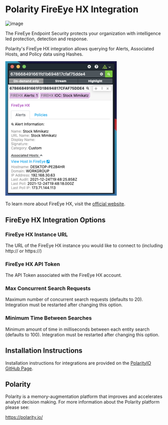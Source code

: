 # Polarity FireEye HX Integration

![image](https://img.shields.io/badge/status-beta-green.svg)

The FireEye Endpoint Security protects your organization with intelligence led protection, detection and response.

Polarity's FireEye HX integration allows querying for Alerts, Associated Hosts, and Policy data using Hashes.

<img width="350" alt="Integration Example" src="./assets/alerts.png">

To learn more about FireEye HX, visit the [official website](https://www.fireeye.com/products/endpoint-security.html).

## FireEye HX Integration Options

### FireEye HX Instance URL

The URL of the FireEye HX instance you would like to connect to (including http:// or https://)

### FireEye HX API Token

The API Token associated with the FireEye HX account.

### Max Concurrent Search Requests

Maximum number of concurrent search requests (defaults to 20). Integration must be restarted after changing this option.

### Minimum Time Between Searches

Minimum amount of time in milliseconds between each entity search (defaults to 100). Integration must be restarted after changing this option.

## Installation Instructions

Installation instructions for integrations are provided on the [PolarityIO GitHub Page](https://polarityio.github.io/).

## Polarity

Polarity is a memory-augmentation platform that improves and accelerates analyst decision making. For more information about the Polarity platform please see:

https://polarity.io/
